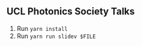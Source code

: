 UCL Photonics Society Talks
--------------------------------------

1. Run `yarn install`
2. Run `yarn run slidev $FILE`
